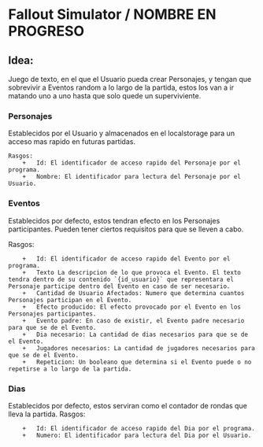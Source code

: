 # Fallout Simulator / NOMBRE EN PROGRESO

## Idea:
Juego de texto, en el que el Usuario pueda crear Personajes, y tengan que sobrevivir a Eventos random a lo largo de la partida, estos los van a ir matando uno a uno hasta que solo quede un superviviente.

### Personajes
Establecidos por el Usuario y almacenados en el localstorage para un acceso mas rapido en futuras partidas.

```
Rasgos:
    +   Id: El identificador de acceso rapido del Personaje por el programa.
    +   Nombre: El identificador para lectura del Personaje por el Usuario.
```

### Eventos
Establecidos por defecto, estos tendran efecto en los Personajes participantes. Pueden tener ciertos requisitos para que se lleven a cabo.

Rasgos:
```
    +   Id: El identificador de acceso rapido del Evento por el programa.
    +   Texto La descripcion de lo que provoca el Evento. El texto tendra dentro de su contenido `{id_usuario}` que representara el Personaje participe dentro del Evento en caso de ser necesario.
    +   Cantidad de Usuario Afectados: Numero que determina cuantos Personajes participan en el Evento.
    +   Efecto producido: El efecto provocado por el Evento en los Personajes participantes.
    +   Evento padre: En caso de existir, el Evento padre necesario para que se de el Evento.
    +   Dia necesario: La cantidad de dias necesarios para que se de el Evento.
    +   Jugadores necesarios: La cantidad de jugadores necesarios para que se de el Evento.
    +   Repeticion: Un booleano que determina si el Evento puede o no repetirse a lo largo de la partida.
```

### Dias
Establecidos por defecto, estos serviran como el contador de rondas que lleva la partida.
Rasgos:
```
    +   Id: El identificador de acceso rapido del Dia por el programa.
    +   Numero: El identificador para lectura del Dia por el Usuario.
```